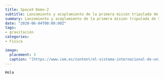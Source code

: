 ```yaml
---
title: SpaceX Demo-2
subtitle: Lanzamiento y acoplamiento de la primera misión tripulada de SpaceX
summary: Lanzamiento y acoplamiento de la primera misión tripulada de SpaceX.
date: "2020-06-04T00:00:00Z"
tags:
- gravitación
categories:
- Física

image:
  placement: 3
  caption: "[https://www.cem.es/content/el-sistema-internacional-de-unidades-si](https://www.cem.es/content/el-sistema-internacional-de-unidades-si)"
---
```


<canvas id="h-t"></canvas>

<script>
	var ctx = document.getElementById('h-t').getContext('2d');
	var chart = new Chart(ctx, {
	    // The type of chart we want to create
	    type: 'line',

	    // The data for our dataset
	    data: {
	        labels: ['January', 'February', 'March', 'April', 'May', 'June', 'July'],
	        datasets: [{
	            label: 'My First dataset',
	            backgroundColor: 'rgb(255, 99, 132)',
	            borderColor: 'rgb(255, 99, 132)',
	            data: [0, 10, 5, 2, 20, 30, 45]
	        }]
	    },

	    // Configuration options go here
	    options: {}
	});
</script>
	
	Hola